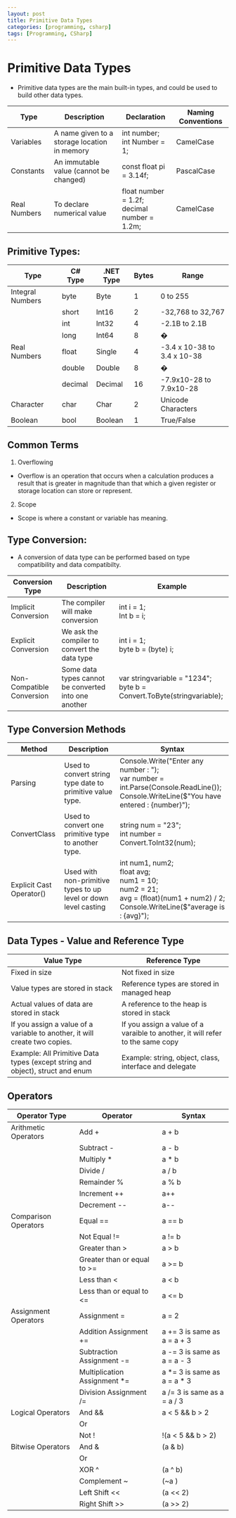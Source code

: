 ```yaml
---
layout: post
title: Primitive Data Types
categories: [programming, csharp]
tags: [Programming, CSharp]
---
```


# Primitive Data Types

- Primitive data types are the main built-in types, and could be used to build other data types.

| Type | Description | Declaration | Naming Conventions | 
| ---- | ----------- | ----------- | ------------------ | 
| Variables | A name given to a storage location in memory | int number; <br> int Number = 1; |	CamelCase | 
| Constants	| An immutable value (cannot be changed) | const float pi = 3.14f; | PascalCase |
| Real Numbers | To declare numerical value	| float number = 1.2f; <br> decimal number = 1.2m; | CamelCase|




## Primitive Types:

| Type | C# Type | .NET Type | Bytes | Range |
| ---- | ------- | --------- | ----- | ----- | 
| Integral Numbers | byte | Byte | 1 | 0 to 255 | 
|   | short | Int16 | 2 | -32,768 to 32,767 |
|   |	int | Int32 | 4 | -2.1B to 2.1B |
|   | long | Int64 | 8 | � | 
| Real Numbers | float | Single | 4 | -3.4 x 10-38 to 3.4 x 10-38 |
|   | double | Double | 8 | � |
|   | decimal | Decimal | 16 | -7.9x10-28 to 7.9x10-28 | 
| Character | char | Char  | 2 | Unicode Characters | 
| Boolean | bool | Boolean | 1| True/False |

## Common Terms
1. Overflowing
- Overflow is an operation that occurs when a calculation produces a result that is greater in magnitude than that which a given register or storage location can store or represent.

2. Scope
- Scope is where a constant or variable has meaning.


## Type Conversion:
 - A conversion of data type can be performed based on type compatibility and data compatibilty.

| Conversion Type | Description | Example |
| --------------- | ----------- | ------ |
| Implicit Conversion | The compiler will make conversion | int i = 1; <br> Int b = i; |
| Explicit Conversion |	We ask the compiler to convert the data type | int i = 1; <br>	byte b = (byte) i; | 
| Non-Compatible Conversion | Some data types cannot be converted into one another | var stringvariable = "1234"; <br>	byte b = Convert.ToByte(stringvariable); |


##  Type Conversion Methods
| Method | Description | Syntax |
| ------ | ----------- | ------ |
| Parsing | Used to convert string type date to primitive value type. | Console.Write("Enter any number : "); <br> var number = int.Parse(Console.ReadLine()); <br> Console.WriteLine($"You have entered : {number}"); |
| ConvertClass | Used to convert one primitive type to another type. | string num = "23"; <br> int number = Convert.ToInt32(num); |
| Explicit Cast Operator() | Used with non-primitive types to up level or down level casting | int num1, num2; <br> float avg;  <br> num1 = 10; <br> num2 = 21;  <br> avg = (float)(num1 + num2) / 2;  <br> Console.WriteLine($"average is : {avg}"); |


## Data Types - Value and Reference Type

| Value Type | Reference Type | 
| ---------- | -------------- | 
| Fixed in size | Not fixed in size |
| Value types are stored in stack | Reference types are stored in managed heap |
| Actual values of data are stored in stack | A reference to the heap is stored in stack | 
| If you assign a value of a variable to another, it will create two copies. | If you assign a value of a varaible to another, it will refer to the same copy | 
| Example: All Primitive Data types (except string and object), struct and enum | Example: string, object, class, interface and delegate | 




## Operators
| Operator Type | Operator | Syntax | 
| ------------- | -------- | ------ |
| Arithmetic Operators | Add + | a + b |
|  | Subtract -  | a - b |	
|  | Multiply *	| a * b |
|  | Divide /	| a / b |
|  | Remainder %	| a % b |
|  | Increment ++ | a++ |
|  | Decrement -- | a-- |
| Comparison Operators | Equal == | a == b |
|  | Not Equal !=  | a != b |	
|  | Greater than >  | a > b |	
|  | Greater than or equal to >=  | a >= b  |	
|  | Less than <  | a < b |	
|  | Less than or equal to <=  | a <= b  |	
| Assignment Operators | Assignment = | a = 2 |
|  | Addition Assignment +=  |  a += 3 is same as a = a + 3 |	
|  | Subtraction Assignment -=  | a -= 3 is same as a = a - 3 |	
|  | Multiplication Assignment *=  | a *= 3 is same as a = a * 3 |	
|  | Division Assignment /=  | a /= 3 is same as a = a / 3 |	
| Logical Operators | And &&   | a < 5 && b > 2 |		
|  | Or ||  | a < 5 || b > 2 |		
|  | Not !  | !(a < 5 && b > 2) |	
| Bitwise Operators | And &  | (a & b) |		
|  | Or |  | (a | b) |
|  | XOR ^ | (a ^ b) | 
|  | Complement ~ | (~a ) |
|  | Left Shift << | (a << 2)|
|  | Right Shift >> | (a >> 2) |

